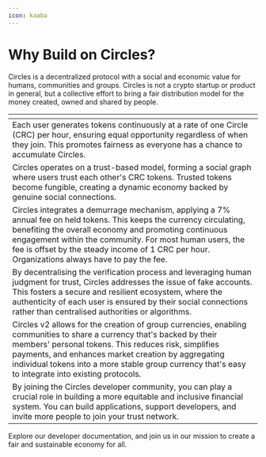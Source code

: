 ```yaml
---
icon: kaaba
---
```


# Why Build on Circles?

Circles is a decentralized protocol with a social and economic value for humans, communities and groups. Circles is not a crypto startup or product in general, but a collective effort to bring a fair distribution model for the money created, owned and shared by people.


<table data-card-size="large" data-view="cards"><thead><tr><th></th></tr></thead><tbody><tr><td>Each user generates tokens continuously at a rate of one Circle (CRC) per hour, ensuring equal opportunity regardless of when they join. This promotes fairness as everyone has a chance to accumulate Circles.</td></tr><tr><td>Circles operates on a trust-based model, forming a social graph where users trust each other's CRC tokens. Trusted tokens become fungible, creating a dynamic economy backed by genuine social connections.</td></tr><tr><td>Circles integrates a demurrage mechanism, applying a 7% annual fee on held tokens. This keeps the currency circulating, benefiting the overall economy and promoting continuous engagement within the community. For most human users, the fee is offset by the steady income of 1 CRC per hour. Organizations always have to pay the fee.</td></tr><tr><td>By decentralising the verification process and leveraging human judgment for trust, Circles addresses the issue of fake accounts. This fosters a secure and resilient ecosystem, where the authenticity of each user is ensured by their social connections rather than centralised authorities or algorithms.</td></tr><tr><td>Circles v2 allows for the creation of group currencies, enabling communities to share a currency that's backed by their members' personal tokens. This reduces risk, simplifies payments, and enhances market creation by aggregating individual tokens into a more stable group currency that's easy to integrate into existing protocols.</td></tr><tr><td>By joining the Circles developer community, you can play a crucial role in building a more equitable and inclusive financial system. You can build applications, support developers, and invite more people to join your trust network.</td></tr></tbody></table>

Explore our developer documentation, and join us in our mission to create a fair and sustainable economy for all.
